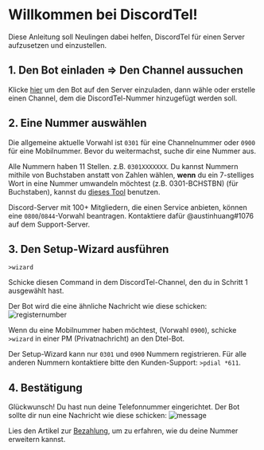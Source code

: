 # Willkommen bei DiscordTel!
Diese Anleitung soll Neulingen dabei helfen, DiscordTel für einen Server aufzusetzen und einzustellen.

## 1. Den Bot einladen => Den Channel aussuchen
Klicke [hier](https://discordapp.com/oauth2/authorize?client_id=224662505157427200&scope=bot&permissions=84997) um den Bot auf den Server einzuladen, dann wähle oder erstelle einen Channel, dem die DiscordTel-Nummer hinzugefügt werden soll.

## 2. Eine Nummer auswählen
Die allgemeine aktuelle Vorwahl ist `0301` für eine Channelnummer oder `0900` für eine Mobilnummer. Bevor du weitermachst, suche dir eine Nummer aus.

Alle Nummern haben 11 Stellen. z.B. `0301XXXXXXX`. Du kannst Nummern mithile von Buchstaben anstatt von Zahlen wählen, **wenn** du ein 7-stelliges Wort in eine Nummer umwandeln möchtest (z.B. 0301-BCHSTBN) (für Buchstaben), kannst du [dieses Tool](http://word2number.com) benutzen.

Discord-Server mit 100+ Mitgliedern, die einen Service anbieten, können eine `0800`/`0844`-Vorwahl beantragen. Kontaktiere dafür @austinhuang#1076 auf dem Support-Server.

## 3. Den Setup-Wizard ausführen
`>wizard`

Schicke diesen Command in dem DiscordTel-Channel, den du in Schritt 1 ausgewählt hast.

Der Bot wird die eine ähnliche Nachricht wie diese schicken: 
![registernumber](http://i.imgur.com/zMKAkPr.png)

Wenn du eine Mobilnummer haben möchtest, (Vorwahl `0900`), schicke `>wizard` in einer PM (Privatnachricht) an den Dtel-Bot.

Der Setup-Wizard kann nur `0301` und `0900` Nummern registrieren. Für alle anderen Nummern kontaktiere bitte den Kunden-Support: `>pdial *611`.

## 4. Bestätigung
Glückwunsch! Du hast nun deine Telefonnummer eingerichtet.
Der Bot sollte dir nun eine Nachricht wie diese schicken:
![message](http://i.imgur.com/vuOzp4d.png)

Lies den Artikel zur [Bezahlung](http://discordtel.readthedocs.io/en/latest/Payment/), um zu erfahren, wie du deine Nummer erweitern kannst.

